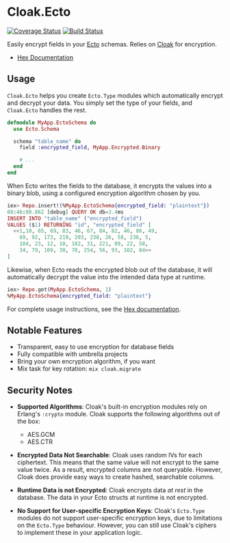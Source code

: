 # Cloak.Ecto
[![Coverage Status](https://coveralls.io/repos/github/danielberkompas/cloak_ecto/badge.svg?branch=master)](https://coveralls.io/github/danielberkompas/cloak_ecto?branch=master)
[![Build Status](https://travis-ci.org/danielberkompas/cloak_ecto.svg?branch=master)](https://travis-ci.org/danielberkompas/cloak_ecto)

Easily encrypt fields in your [Ecto](https://github.com/elixir-ecto/ecto)
schemas. Relies on [Cloak](https://github.com/danielberkompas/cloak) for
encryption.

- [Hex Documentation](https://hexdocs.pm/cloak_ecto)

## Usage

`Cloak.Ecto` helps you create `Ecto.Type` modules which automatically encrypt
and decrypt your data. You simply set the type of your fields, and
`Cloak.Ecto` handles the rest.

```elixir
defmodule MyApp.EctoSchema do
  use Ecto.Schema

  schema "table_name" do
    field :encrypted_field, MyApp.Encrypted.Binary

    # ...
  end
end
```

When Ecto writes the fields to the database, it encrypts the values into a
binary blob, using a configured encryption algorithm chosen by you.

```elixir
iex> Repo.insert!(%MyApp.EctoSchema{encrypted_field: "plaintext"})
08:46:08.862 [debug] QUERY OK db=3.4ms
INSERT INTO "table_name" ("encrypted_field") 
VALUES ($1) RETURNING "id", "encrypted_field" [
  <<1,10, 65, 69, 83, 46, 67, 84, 82, 46, 86, 49, 
    69, 92, 173, 219, 203, 238, 26, 58, 236, 5, 
    104, 23, 12, 10, 182, 31, 221, 89, 22, 58, 
    34, 79, 109, 30, 70, 254, 56, 93, 102, 84>>
]
```

Likewise, when Ecto reads the encrypted blob out of the database, it will
automatically decrypt the value into the intended data type at runtime.

```elixir
iex> Repo.get(MyApp.EctoSchema, 1)
%MyApp.EctoSchema{encrypted_field: "plaintext"}
```

For complete usage instructions, see the [Hex documentation](https://hexdocs.pm/cloak_ecto).

## Notable Features

- Transparent, easy to use encryption for database fields
- Fully compatible with umbrella projects
- Bring your own encryption algorithm, if you want
- Mix task for key rotation: `mix cloak.migrate`

## Security Notes

-  **Supported Algorithms**: Cloak's built-in encryption modules rely on Erlang's 
   `:crypto` module. Cloak supports the following algorithms out of the box:
   
    - AES.GCM
    - AES.CTR

- **Encrypted Data Not Searchable**: Cloak uses random IVs for each ciphertext. This 
  means that the same value will not encrypt to the same value twice. As a result,
  encrypted columns are not queryable. However, Cloak does provide easy ways to
  create hashed, searchable columns.

- **Runtime Data is not Encrypted**: Cloak encrypts data _at rest_ in the database. 
  The data in your Ecto structs at runtime is not encrypted.

- **No Support for User-specific Encryption Keys**: Cloak's `Ecto.Type` modules do not
  support user-specific encryption keys, due to limitations on the `Ecto.Type` 
  behaviour. However, you can still use Cloak's ciphers to implement these in your 
  application logic.